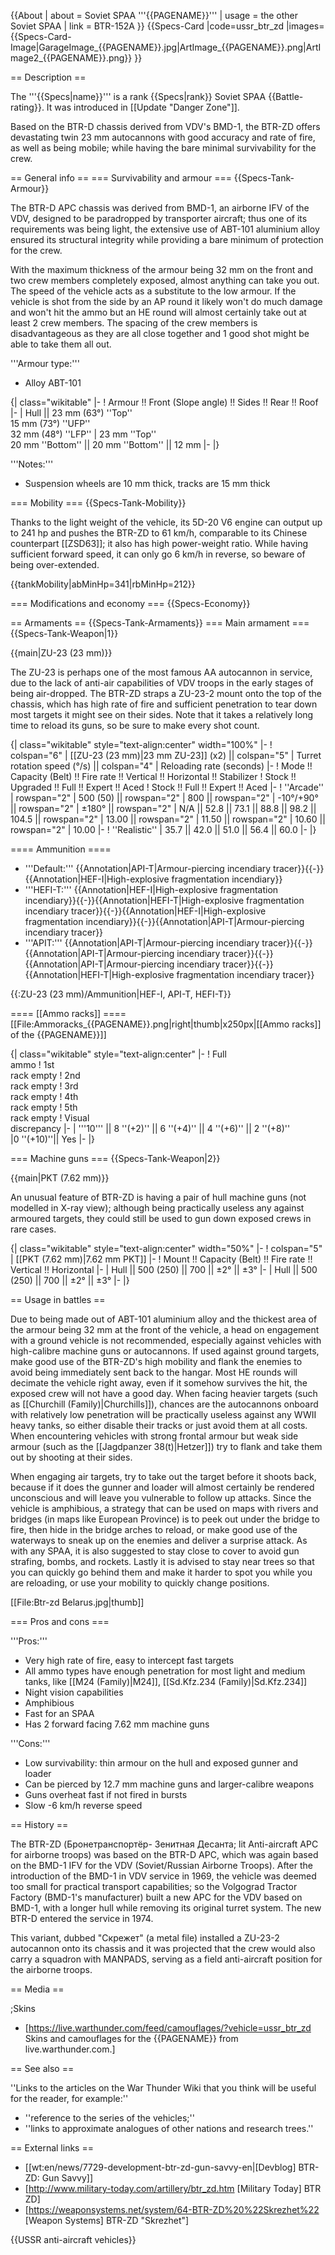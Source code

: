 {{About
| about = Soviet SPAA '''{{PAGENAME}}'''
| usage = the other Soviet SPAA
| link = BTR-152A
}}
{{Specs-Card
|code=ussr_btr_zd
|images={{Specs-Card-Image|GarageImage_{{PAGENAME}}.jpg|ArtImage_{{PAGENAME}}.png|ArtImage2_{{PAGENAME}}.png}}
}}

== Description ==
<!-- ''In the description, the first part should be about the history of the creation and combat usage of the vehicle, as well as its key features. In the second part, tell the reader about the ground vehicle in the game. Insert a screenshot of the vehicle, so that if the novice player does not remember the vehicle by name, he will immediately understand what kind of vehicle the article is talking about.'' -->
The '''{{Specs|name}}''' is a rank {{Specs|rank}} Soviet SPAA {{Battle-rating}}. It was introduced in [[Update "Danger Zone"]].

Based on the BTR-D chassis derived from VDV's BMD-1, the BTR-ZD offers devastating twin 23 mm autocannons with good accuracy and rate of fire, as well as being mobile; while having the bare minimal survivability for the crew.

== General info ==
=== Survivability and armour ===
{{Specs-Tank-Armour}}
<!-- ''Describe armour protection. Note the most well protected and key weak areas. Appreciate the layout of modules as well as the number and location of crew members. Is the level of armour protection sufficient, is the placement of modules helpful for survival in combat? If necessary use a visual template to indicate the most secure and weak zones of the armour.'' -->
The BTR-D APC chassis was derived from BMD-1, an airborne IFV of the VDV, designed to be paradropped by transporter aircraft; thus one of its requirements was being light, the extensive use of ABT-101 aluminium alloy ensured its structural integrity while providing a bare minimum of protection for the crew.

With the maximum thickness of the armour being 32 mm on the front and two crew members completely exposed, almost anything can take you out. The speed of the vehicle acts as a substitute to the low armour. If the vehicle is shot from the side by an AP round it likely won't do much damage and won't hit the ammo but an HE round will almost certainly take out at least 2 crew members. The spacing of the crew members is disadvantageous as they are all close together and 1 good shot might be able to take them all out.

'''Armour type:'''

* Alloy ABT-101

{| class="wikitable"
|-
! Armour !! Front (Slope angle) !! Sides !! Rear !! Roof
|-
| Hull || 23 mm (63°) ''Top''<br>15 mm (73°) ''UFP''<br>32 mm (48°) ''LFP''
| 23 mm ''Top'' <br>20 mm ''Bottom'' || 20 mm ''Bottom'' || 12 mm
|-
|}

'''Notes:'''

* Suspension wheels are 10 mm thick, tracks are 15 mm thick

=== Mobility ===
{{Specs-Tank-Mobility}}
<!-- ''Write about the mobility of the ground vehicle. Estimate the specific power and manoeuvrability, as well as the maximum speed forwards and backwards.'' -->
Thanks to the light weight of the vehicle, its 5D-20 V6 engine can output up to 241 hp and pushes the BTR-ZD to 61 km/h, comparable to its Chinese counterpart [[ZSD63]]; it also has high power-weight ratio. While having sufficient forward speed, it can only go 6 km/h in reverse, so beware of being over-extended.

{{tankMobility|abMinHp=341|rbMinHp=212}}

=== Modifications and economy ===
{{Specs-Economy}}

== Armaments ==
{{Specs-Tank-Armaments}}
=== Main armament ===
{{Specs-Tank-Weapon|1}}
<!-- ''Give the reader information about the characteristics of the main gun. Assess its effectiveness in a battle based on the reloading speed, ballistics and the power of shells. Do not forget about the flexibility of the fire, that is how quickly the cannon can be aimed at the target, open fire on it and aim at another enemy. Add a link to the main article on the gun: <code><nowiki>{{main|Name of the weapon}}</nowiki></code>. Describe in general terms the ammunition available for the main gun. Give advice on how to use them and how to fill the ammunition storage.'' -->
{{main|ZU-23 (23 mm)}}

The ZU-23 is perhaps one of the most famous AA autocannon in service, due to the lack of anti-air capabilities of VDV troops in the early stages of being air-dropped. The BTR-ZD straps a ZU-23-2 mount onto the top of the chassis, which has high rate of fire and sufficient penetration to tear down most targets it might see on their sides. Note that it takes a relatively long time to reload its guns, so be sure to make every shot count.

{| class="wikitable" style="text-align:center" width="100%"
|-
! colspan="6" | [[ZU-23 (23 mm)|23 mm ZU-23]] (x2) || colspan="5" | Turret rotation speed (°/s) || colspan="4" | Reloading rate (seconds)
|-
! Mode !! Capacity (Belt) !! Fire rate !! Vertical !! Horizontal !! Stabilizer
! Stock !! Upgraded !! Full !! Expert !! Aced
! Stock !! Full !! Expert !! Aced
|-
! ''Arcade''
| rowspan="2" | 500 (50) || rowspan="2" | 800 || rowspan="2" | -10°/+90° || rowspan="2" | ±180° || rowspan="2" | N/A || 52.8 || 73.1 || 88.8 || 98.2 || 104.5 || rowspan="2" | 13.00 || rowspan="2" | 11.50 || rowspan="2" | 10.60 || rowspan="2" | 10.00
|-
! ''Realistic''
| 35.7 || 42.0 || 51.0 || 56.4 || 60.0
|-
|}

==== Ammunition ====
* '''Default:''' {{Annotation|API-T|Armour-piercing incendiary tracer}}{{-}}{{Annotation|HEF-I|High-explosive fragmentation incendiary}}
* '''HEFI-T:''' {{Annotation|HEF-I|High-explosive fragmentation incendiary}}{{-}}{{Annotation|HEFI-T|High-explosive fragmentation incendiary tracer}}{{-}}{{Annotation|HEF-I|High-explosive fragmentation incendiary}}{{-}}{{Annotation|API-T|Armour-piercing incendiary tracer}}
* '''APIT:''' {{Annotation|API-T|Armour-piercing incendiary tracer}}{{-}}{{Annotation|API-T|Armour-piercing incendiary tracer}}{{-}}{{Annotation|API-T|Armour-piercing incendiary tracer}}{{-}}{{Annotation|HEFI-T|High-explosive fragmentation incendiary tracer}}

{{:ZU-23 (23 mm)/Ammunition|HEF-I, API-T, HEFI-T}}

==== [[Ammo racks]] ====
[[File:Ammoracks_{{PAGENAME}}.png|right|thumb|x250px|[[Ammo racks]] of the {{PAGENAME}}]]
<!-- '''Last updated:''' -->
{| class="wikitable" style="text-align:center"
|-
! Full<br>ammo
! 1st<br>rack empty
! 2nd<br>rack empty
! 3rd<br>rack empty
! 4th<br>rack empty
! 5th<br>rack empty
! Visual<br>discrepancy
|-
| '''10''' || 8&nbsp;''(+2)'' || 6&nbsp;''(+4)'' || 4&nbsp;''(+6)'' || 2&nbsp;''(+8)''
|0&nbsp;''(+10)''|| Yes
|-
|}

=== Machine guns ===
{{Specs-Tank-Weapon|2}}
<!-- ''Offensive and anti-aircraft machine guns not only allow you to fight some aircraft but also are effective against lightly armoured vehicles. Evaluate machine guns and give recommendations on its use.'' -->
{{main|PKT (7.62 mm)}}

An unusual feature of BTR-ZD is having a pair of hull machine guns (not modelled in X-ray view); although being practically useless any against armoured targets, they could still be used to gun down exposed crews in rare cases.

{| class="wikitable" style="text-align:center" width="50%"
|-
! colspan="5" | [[PKT (7.62 mm)|7.62 mm PKT]]
|-
! Mount !! Capacity (Belt) !! Fire rate !! Vertical !! Horizontal
|-
| Hull || 500 (250) || 700 || ±2° || ±3°
|-
| Hull || 500 (250) || 700 || ±2° || ±3°
|-
|}

== Usage in battles ==
<!-- ''Describe the tactics of playing in the vehicle, the features of using vehicles in the team and advice on tactics. Refrain from creating a "guide" - do not impose a single point of view but instead give the reader food for thought. Describe the most dangerous enemies and give recommendations on fighting them. If necessary, note the specifics of the game in different modes (AB, RB, SB).'' -->
Due to being made out of ABT-101 aluminium alloy and the thickest area of the armour being 32 mm at the front of the vehicle, a head on engagement with a ground vehicle is not recommended, especially against vehicles with high-calibre machine guns or autocannons. If used against ground targets, make good use of the BTR-ZD's high mobility and flank the enemies to avoid being immediately sent back to the hangar. Most HE rounds will decimate the vehicle right away, even if it somehow survives the hit, the exposed crew will not have a good day. When facing heavier targets (such as [[Churchill (Family)|Churchills]]), chances are the autocannons onboard with relatively low penetration will be practically useless against any WWII heavy tanks, so either disable their tracks or just avoid them at all costs. When encountering vehicles with strong frontal armour but weak side armour (such as the [[Jagdpanzer 38(t)|Hetzer]]) try to flank and take them out by shooting at their sides.

When engaging air targets, try to take out the target before it shoots back, because if it does the gunner and loader will almost certainly be rendered unconscious and will leave you vulnerable to follow up attacks. Since the vehicle is amphibious, a strategy that can be used on maps with rivers and bridges (in maps like European Province) is to peek out under the bridge to fire, then hide in the bridge arches to reload, or make good use of the waterways to sneak up on the enemies and deliver a surprise attack. As with any SPAA, it is also suggested to stay close to cover to avoid gun strafing, bombs, and rockets. Lastly it is advised to stay near trees so that you can quickly go behind them and make it harder to spot you while you are reloading, or use your mobility to quickly change positions.

[[File:Btr-zd Belarus.jpg|thumb]]

=== Pros and cons ===
<!-- ''Summarise and briefly evaluate the vehicle in terms of its characteristics and combat effectiveness. Mark its pros and cons in a bulleted list. Try not to use more than 6 points for each of the characteristics. Avoid using categorical definitions such as "bad", "good" and the like - use substitutions with softer forms such as "inadequate" and "effective".'' -->

'''Pros:'''

* Very high rate of fire, easy to intercept fast targets
* All ammo types have enough penetration for most light and medium tanks, like [[M24 (Family)|M24]], [[Sd.Kfz.234 (Family)|Sd.Kfz.234]]
* Night vision capabilities
* Amphibious
* Fast for an SPAA
* Has 2 forward facing 7.62 mm machine guns

'''Cons:'''

* Low survivability: thin armour on the hull and exposed gunner and loader
* Can be pierced by 12.7 mm machine guns and larger-calibre weapons
* Guns overheat fast if not fired in bursts
* Slow -6 km/h reverse speed

== History ==
<!-- ''Describe the history of the creation and combat usage of the vehicle in more detail than in the introduction. If the historical reference turns out to be too long, take it to a separate article, taking a link to the article about the vehicle and adding a block "/History" (example: <nowiki>https://wiki.warthunder.com/(Vehicle-name)/History</nowiki>) and add a link to it here using the <code>main</code> template. Be sure to reference text and sources by using <code><nowiki><ref></ref></nowiki></code>, as well as adding them at the end of the article with <code><nowiki><references /></nowiki></code>. This section may also include the vehicle's dev blog entry (if applicable) and the in-game encyclopedia description (under <code><nowiki>=== In-game description ===</nowiki></code>, also if applicable).'' -->

The BTR-ZD (Бронетранспортёр- Зенитная Десанта; lit Anti-aircraft APC for airborne troops) was based on the BTR-D APC, which was again based on the BMD-1 IFV for the VDV (Soviet/Russian Airborne Troops). After the introduction of the BMD-1 in VDV service in 1969, the vehicle was deemed too small for practical transport capabilities; so the Volgograd Tractor Factory (BMD-1's manufacturer) built a new APC for the VDV based on BMD-1, with a longer hull while removing its original turret system. The new BTR-D entered the service in 1974.

This variant, dubbed "Скрежет" (a metal file) installed a ZU-23-2 autocannon onto its chassis and it was projected that the crew would also carry a squadron with MANPADS, serving as a field anti-aircraft position for the airborne troops.

== Media ==
<!-- ''Excellent additions to the article would be video guides, screenshots from the game, and photos.'' -->

;Skins
* [https://live.warthunder.com/feed/camouflages/?vehicle=ussr_btr_zd Skins and camouflages for the {{PAGENAME}} from live.warthunder.com.]

== See also ==
<!-- ''Links to the articles on the War Thunder Wiki that you think will be useful for the reader, for example:''
* ''reference to the series of the vehicles;''
* ''links to approximate analogues of other nations and research trees.'' -->
''Links to the articles on the War Thunder Wiki that you think will be useful for the reader, for example:''

* ''reference to the series of the vehicles;''
* ''links to approximate analogues of other nations and research trees.''

== External links ==
<!-- ''Paste links to sources and external resources, such as:''
* ''topic on the official game forum;''
* ''other literature.'' -->

* [[wt:en/news/7729-development-btr-zd-gun-savvy-en|[Devblog] BTR-ZD: Gun Savvy]]
* [http://www.military-today.com/artillery/btr_zd.htm <nowiki>[Military Today]</nowiki> BTR ZD]
* [https://weaponsystems.net/system/64-BTR-ZD%20%22Skrezhet%22 <nowiki>[Weapon Systems]</nowiki> BTR-ZD "Skrezhet"]

{{USSR anti-aircraft vehicles}}